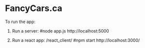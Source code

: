 # FancyCars.ca

To run the app:

1) Run a server: 
	#node app.js
	http://localhost:5000

2) Run a react app: /react_client/ 
	#npm start
	http://localhost:3000/